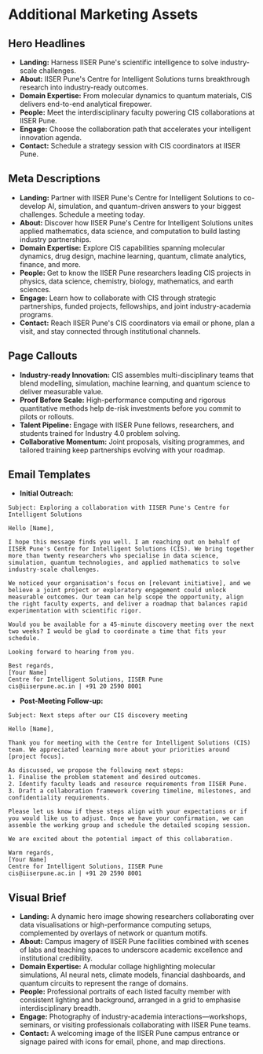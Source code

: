 # Additional Marketing Assets

## Hero Headlines
- **Landing:** Harness IISER Pune's scientific intelligence to solve industry-scale challenges.
- **About:** IISER Pune's Centre for Intelligent Solutions turns breakthrough research into industry-ready outcomes.
- **Domain Expertise:** From molecular dynamics to quantum materials, CIS delivers end-to-end analytical firepower.
- **People:** Meet the interdisciplinary faculty powering CIS collaborations at IISER Pune.
- **Engage:** Choose the collaboration path that accelerates your intelligent innovation agenda.
- **Contact:** Schedule a strategy session with CIS coordinators at IISER Pune.

## Meta Descriptions
- **Landing:** Partner with IISER Pune's Centre for Intelligent Solutions to co-develop AI, simulation, and quantum-driven answers to your biggest challenges. Schedule a meeting today.
- **About:** Discover how IISER Pune's Centre for Intelligent Solutions unites applied mathematics, data science, and computation to build lasting industry partnerships.
- **Domain Expertise:** Explore CIS capabilities spanning molecular dynamics, drug design, machine learning, quantum, climate analytics, finance, and more.
- **People:** Get to know the IISER Pune researchers leading CIS projects in physics, data science, chemistry, biology, mathematics, and earth sciences.
- **Engage:** Learn how to collaborate with CIS through strategic partnerships, funded projects, fellowships, and joint industry-academia programs.
- **Contact:** Reach IISER Pune's CIS coordinators via email or phone, plan a visit, and stay connected through institutional channels.

## Page Callouts
- **Industry-ready Innovation:** CIS assembles multi-disciplinary teams that blend modelling, simulation, machine learning, and quantum science to deliver measurable value.
- **Proof Before Scale:** High-performance computing and rigorous quantitative methods help de-risk investments before you commit to pilots or rollouts.
- **Talent Pipeline:** Engage with IISER Pune fellows, researchers, and students trained for Industry 4.0 problem solving.
- **Collaborative Momentum:** Joint proposals, visiting programmes, and tailored training keep partnerships evolving with your roadmap.

## Email Templates
- **Initial Outreach:**
```
Subject: Exploring a collaboration with IISER Pune's Centre for Intelligent Solutions

Hello [Name],

I hope this message finds you well. I am reaching out on behalf of IISER Pune's Centre for Intelligent Solutions (CIS). We bring together more than twenty researchers who specialise in data science, simulation, quantum technologies, and applied mathematics to solve industry-scale challenges.

We noticed your organisation's focus on [relevant initiative], and we believe a joint project or exploratory engagement could unlock measurable outcomes. Our team can help scope the opportunity, align the right faculty experts, and deliver a roadmap that balances rapid experimentation with scientific rigor.

Would you be available for a 45-minute discovery meeting over the next two weeks? I would be glad to coordinate a time that fits your schedule.

Looking forward to hearing from you.

Best regards,
[Your Name]
Centre for Intelligent Solutions, IISER Pune
cis@iiserpune.ac.in | +91 20 2590 8001
```
- **Post-Meeting Follow-up:**
```
Subject: Next steps after our CIS discovery meeting

Hello [Name],

Thank you for meeting with the Centre for Intelligent Solutions (CIS) team. We appreciated learning more about your priorities around [project focus].

As discussed, we propose the following next steps:
1. Finalise the problem statement and desired outcomes.
2. Identify faculty leads and resource requirements from IISER Pune.
3. Draft a collaboration framework covering timeline, milestones, and confidentiality requirements.

Please let us know if these steps align with your expectations or if you would like us to adjust. Once we have your confirmation, we can assemble the working group and schedule the detailed scoping session.

We are excited about the potential impact of this collaboration.

Warm regards,
[Your Name]
Centre for Intelligent Solutions, IISER Pune
cis@iiserpune.ac.in | +91 20 2590 8001
```

## Visual Brief
- **Landing:** A dynamic hero image showing researchers collaborating over data visualisations or high-performance computing setups, complemented by overlays of network or quantum motifs.
- **About:** Campus imagery of IISER Pune facilities combined with scenes of labs and teaching spaces to underscore academic excellence and institutional credibility.
- **Domain Expertise:** A modular collage highlighting molecular simulations, AI neural nets, climate models, financial dashboards, and quantum circuits to represent the range of domains.
- **People:** Professional portraits of each listed faculty member with consistent lighting and background, arranged in a grid to emphasise interdisciplinary breadth.
- **Engage:** Photography of industry-academia interactions—workshops, seminars, or visiting professionals collaborating with IISER Pune teams.
- **Contact:** A welcoming image of the IISER Pune campus entrance or signage paired with icons for email, phone, and map directions.
